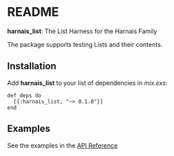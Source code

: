 # README

**harnais\_list**: The List Harness for the Harnais Family

The package supports testing Lists and their contents.

## Installation

Add **harnais\_list** to your list of dependencies in *mix.exs*:


    def deps do
      [{:harnais_list, "~> 0.1.0"}]
    end

## Examples

See the examples in the [API Reference](https://hexdocs.pm/harnais_list/readme.html)

